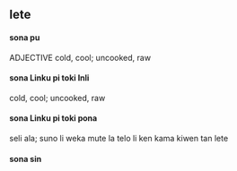 ## lete

#### sona pu

ADJECTIVE cold, cool; uncooked, raw

#### sona Linku pi toki Inli

cold, cool; uncooked, raw

#### sona Linku pi toki pona

seli ala; suno li weka mute la telo li ken kama kiwen tan lete

#### sona sin

